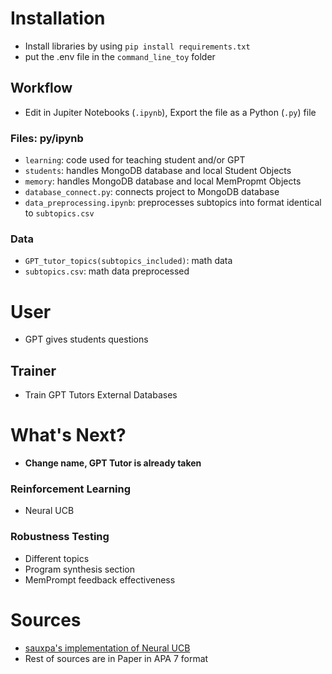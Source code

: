 # Installation
- Install libraries by using `pip install requirements.txt`
- put the .env file in the `command_line_toy` folder

## Workflow
- Edit in Jupiter Notebooks (`.ipynb`), Export the file as a Python (`.py`) file 
### Files: py/ipynb
  - `learning`: code used for teaching student and/or GPT
  - `students`: handles MongoDB database and local Student Objects 
  - `memory`: handles MongoDB database and local MemPropmt Objects
  - `database_connect.py`: connects project to MongoDB database
  - `data_preprocessing.ipynb`: preprocesses subtopics into format identical to `subtopics.csv`
### Data
  - `GPT_tutor_topics(subtopics_included)`: math data
  - `subtopics.csv`: math data preprocessed
# User
  - GPT gives students questions
## Trainer
  - Train GPT Tutors External Databases

# What's Next?
  - **Change name, GPT Tutor is already taken**
### Reinforcement Learning
  - Neural UCB 
### Robustness Testing
  - Different topics
  - Program synthesis section
  - MemPrompt feedback effectiveness


# Sources
- [sauxpa's implementation of Neural UCB](https://github.com/sauxpa/neural_exploration/blob/master/NeuralUCB.ipynb)
- Rest of sources are in Paper in APA 7 format